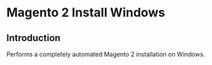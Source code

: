 # Magento 2 Install Windows

## Introduction

Performs a completely automated Magento 2 installation on Windows.
